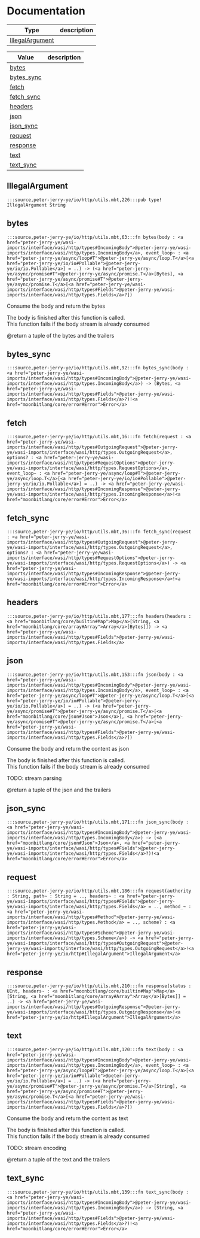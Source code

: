 # Documentation
|Type|description|
|---|---|
|[IllegalArgument](#IllegalArgument)||

|Value|description|
|---|---|
|[bytes](#bytes)||
|[bytes\_sync](#bytes_sync)||
|[fetch](#fetch)||
|[fetch\_sync](#fetch_sync)||
|[headers](#headers)||
|[json](#json)||
|[json\_sync](#json_sync)||
|[request](#request)||
|[response](#response)||
|[text](#text)||
|[text\_sync](#text_sync)||

## IllegalArgument

```moonbit
:::source,peter-jerry-ye/io/http/utils.mbt,226:::pub type! IllegalArgument String

```


## bytes

```moonbit
:::source,peter-jerry-ye/io/http/utils.mbt,63:::fn bytes(body : <a href="peter-jerry-ye/wasi-imports/interface/wasi/http/types#IncomingBody">@peter-jerry-ye/wasi-imports/interface/wasi/http/types.IncomingBody</a>, event_loop~ : <a href="peter-jerry-ye/async/loop#T">@peter-jerry-ye/async/loop.T</a>[<a href="peter-jerry-ye/io/io#Pollable">@peter-jerry-ye/io/io.Pollable</a>] = ..) -> (<a href="peter-jerry-ye/async/promise#T">@peter-jerry-ye/async/promise.T</a>[Bytes], <a href="peter-jerry-ye/async/promise#T">@peter-jerry-ye/async/promise.T</a>[<a href="peter-jerry-ye/wasi-imports/interface/wasi/http/types#Fields">@peter-jerry-ye/wasi-imports/interface/wasi/http/types.Fields</a>?])
```

 Consume the body and return the bytes
 
 The body is finished after this function is called.  
This function fails if the body stream is already consumed
 
 @return a tuple of the bytes and the trailers

## bytes\_sync

```moonbit
:::source,peter-jerry-ye/io/http/utils.mbt,92:::fn bytes_sync(body : <a href="peter-jerry-ye/wasi-imports/interface/wasi/http/types#IncomingBody">@peter-jerry-ye/wasi-imports/interface/wasi/http/types.IncomingBody</a>) -> (Bytes, <a href="peter-jerry-ye/wasi-imports/interface/wasi/http/types#Fields">@peter-jerry-ye/wasi-imports/interface/wasi/http/types.Fields</a>?)!<a href="moonbitlang/core/error#Error">Error</a>
```


## fetch

```moonbit
:::source,peter-jerry-ye/io/http/utils.mbt,16:::fn fetch(request : <a href="peter-jerry-ye/wasi-imports/interface/wasi/http/types#OutgoingRequest">@peter-jerry-ye/wasi-imports/interface/wasi/http/types.OutgoingRequest</a>, options? : <a href="peter-jerry-ye/wasi-imports/interface/wasi/http/types#RequestOptions">@peter-jerry-ye/wasi-imports/interface/wasi/http/types.RequestOptions</a>, event_loop~ : <a href="peter-jerry-ye/async/loop#T">@peter-jerry-ye/async/loop.T</a>[<a href="peter-jerry-ye/io/io#Pollable">@peter-jerry-ye/io/io.Pollable</a>] = ..) -> <a href="peter-jerry-ye/wasi-imports/interface/wasi/http/types#IncomingResponse">@peter-jerry-ye/wasi-imports/interface/wasi/http/types.IncomingResponse</a>!<a href="moonbitlang/core/error#Error">Error</a>
```


## fetch\_sync

```moonbit
:::source,peter-jerry-ye/io/http/utils.mbt,36:::fn fetch_sync(request : <a href="peter-jerry-ye/wasi-imports/interface/wasi/http/types#OutgoingRequest">@peter-jerry-ye/wasi-imports/interface/wasi/http/types.OutgoingRequest</a>, options? : <a href="peter-jerry-ye/wasi-imports/interface/wasi/http/types#RequestOptions">@peter-jerry-ye/wasi-imports/interface/wasi/http/types.RequestOptions</a>) -> <a href="peter-jerry-ye/wasi-imports/interface/wasi/http/types#IncomingResponse">@peter-jerry-ye/wasi-imports/interface/wasi/http/types.IncomingResponse</a>!<a href="moonbitlang/core/error#Error">Error</a>
```


## headers

```moonbit
:::source,peter-jerry-ye/io/http/utils.mbt,177:::fn headers(headers : <a href="moonbitlang/core/builtin#Map">Map</a>[String, <a href="moonbitlang/core/array#Array">Array</a>[Bytes]]) -> <a href="peter-jerry-ye/wasi-imports/interface/wasi/http/types#Fields">@peter-jerry-ye/wasi-imports/interface/wasi/http/types.Fields</a>
```


## json

```moonbit
:::source,peter-jerry-ye/io/http/utils.mbt,153:::fn json(body : <a href="peter-jerry-ye/wasi-imports/interface/wasi/http/types#IncomingBody">@peter-jerry-ye/wasi-imports/interface/wasi/http/types.IncomingBody</a>, event_loop~ : <a href="peter-jerry-ye/async/loop#T">@peter-jerry-ye/async/loop.T</a>[<a href="peter-jerry-ye/io/io#Pollable">@peter-jerry-ye/io/io.Pollable</a>] = ..) -> (<a href="peter-jerry-ye/async/promise#T">@peter-jerry-ye/async/promise.T</a>[<a href="moonbitlang/core/json#Json">Json</a>], <a href="peter-jerry-ye/async/promise#T">@peter-jerry-ye/async/promise.T</a>[<a href="peter-jerry-ye/wasi-imports/interface/wasi/http/types#Fields">@peter-jerry-ye/wasi-imports/interface/wasi/http/types.Fields</a>?])
```

 Consume the body and return the content as json
 
 The body is finished after this function is called.  
This function fails if the body stream is already consumed
 
 TODO: stream parsing
 
 @return a tuple of the json and the trailers

## json\_sync

```moonbit
:::source,peter-jerry-ye/io/http/utils.mbt,171:::fn json_sync(body : <a href="peter-jerry-ye/wasi-imports/interface/wasi/http/types#IncomingBody">@peter-jerry-ye/wasi-imports/interface/wasi/http/types.IncomingBody</a>) -> (<a href="moonbitlang/core/json#Json">Json</a>, <a href="peter-jerry-ye/wasi-imports/interface/wasi/http/types#Fields">@peter-jerry-ye/wasi-imports/interface/wasi/http/types.Fields</a>?)!<a href="moonbitlang/core/error#Error">Error</a>
```


## request

```moonbit
:::source,peter-jerry-ye/io/http/utils.mbt,186:::fn request(authority : String, path~ : String = .., headers~ : <a href="peter-jerry-ye/wasi-imports/interface/wasi/http/types#Fields">@peter-jerry-ye/wasi-imports/interface/wasi/http/types.Fields</a> = .., method_~ : <a href="peter-jerry-ye/wasi-imports/interface/wasi/http/types#Method">@peter-jerry-ye/wasi-imports/interface/wasi/http/types.Method</a> = .., scheme? : <a href="peter-jerry-ye/wasi-imports/interface/wasi/http/types#Scheme">@peter-jerry-ye/wasi-imports/interface/wasi/http/types.Scheme</a>) -> <a href="peter-jerry-ye/wasi-imports/interface/wasi/http/types#OutgoingRequest">@peter-jerry-ye/wasi-imports/interface/wasi/http/types.OutgoingRequest</a>!<a href="peter-jerry-ye/io/http#IllegalArgument">IllegalArgument</a>
```


## response

```moonbit
:::source,peter-jerry-ye/io/http/utils.mbt,210:::fn response(status : UInt, headers~ : <a href="moonbitlang/core/builtin#Map">Map</a>[String, <a href="moonbitlang/core/array#Array">Array</a>[Bytes]] = ..) -> <a href="peter-jerry-ye/wasi-imports/interface/wasi/http/types#OutgoingResponse">@peter-jerry-ye/wasi-imports/interface/wasi/http/types.OutgoingResponse</a>!<a href="peter-jerry-ye/io/http#IllegalArgument">IllegalArgument</a>
```


## text

```moonbit
:::source,peter-jerry-ye/io/http/utils.mbt,120:::fn text(body : <a href="peter-jerry-ye/wasi-imports/interface/wasi/http/types#IncomingBody">@peter-jerry-ye/wasi-imports/interface/wasi/http/types.IncomingBody</a>, event_loop~ : <a href="peter-jerry-ye/async/loop#T">@peter-jerry-ye/async/loop.T</a>[<a href="peter-jerry-ye/io/io#Pollable">@peter-jerry-ye/io/io.Pollable</a>] = ..) -> (<a href="peter-jerry-ye/async/promise#T">@peter-jerry-ye/async/promise.T</a>[String], <a href="peter-jerry-ye/async/promise#T">@peter-jerry-ye/async/promise.T</a>[<a href="peter-jerry-ye/wasi-imports/interface/wasi/http/types#Fields">@peter-jerry-ye/wasi-imports/interface/wasi/http/types.Fields</a>?])
```

 Consume the body and return the content as text
 
 The body is finished after this function is called.  
This function fails if the body stream is already consumed
 
 TODO: stream encoding
 
 @return a tuple of the text and the trailers

## text\_sync

```moonbit
:::source,peter-jerry-ye/io/http/utils.mbt,139:::fn text_sync(body : <a href="peter-jerry-ye/wasi-imports/interface/wasi/http/types#IncomingBody">@peter-jerry-ye/wasi-imports/interface/wasi/http/types.IncomingBody</a>) -> (String, <a href="peter-jerry-ye/wasi-imports/interface/wasi/http/types#Fields">@peter-jerry-ye/wasi-imports/interface/wasi/http/types.Fields</a>?)!<a href="moonbitlang/core/error#Error">Error</a>
```

